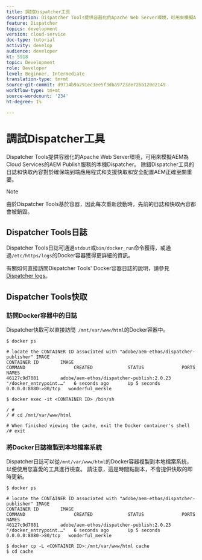 ```yaml
---
title: 調試Dispatcher工具
description: Dispatcher Tools提供容器化的Apache Web Server環境，可用來模擬AEM為Cloud Services的AEM Publish服務的本機Dispatcher。 除錯Dispatcher工具的日誌和快取內容對於確保端到端應用程式和支援快取和安全配置AEM正確至關重要。
feature: Dispatcher
topics: development
version: cloud-service
doc-type: tutorial
activity: develop
audience: developer
kt: 5918
topic: Development
role: Developer
level: Beginner, Intermediate
translation-type: tm+mt
source-git-commit: d9714b9a291ec3ee5f3dba9723de72bb120d2149
workflow-type: tm+mt
source-wordcount: '234'
ht-degree: 1%

---
```



# 調試Dispatcher工具

Dispatcher Tools提供容器化的Apache Web Server環境，可用來模擬AEM為Cloud Services的AEM Publish服務的本機Dispatcher。
除錯Dispatcher工具的日誌和快取內容對於確保端到端應用程式和支援快取和安全配置AEM正確至關重要。

>[!NOTE]
>
>由於Dispatcher Tools基於容器，因此每次重新啟動時，先前的日誌和快取內容都會被銷毀。

## Dispatcher Tools日誌

Dispatcher Tools日誌可通過`stdout`或`bin/docker_run`命令獲得，或通過`/etc/https/logs`的Docker容器獲得更詳細的資訊。

有關如何直接訪問Dispatcher Tools&#39; Docker容器日誌的說明，請參見[ Dispatcher logs](./logs.md#dispatcher-logs)。

## Dispatcher Tools快取

### 訪問Docker容器中的日誌

Dispatcher快取可以直接訪問` /mnt/var/www/html`的Docker容器中。

```shell
$ docker ps

# locate the CONTAINER ID associated with "adobe/aem-ethos/dispatcher-publisher" IMAGE
CONTAINER ID        IMAGE                                       COMMAND                  CREATED             STATUS              PORTS                  NAMES
46127c9d7081        adobe/aem-ethos/dispatcher-publish:2.0.23   "/docker_entrypoint.…"   6 seconds ago       Up 5 seconds        0.0.0.0:8080->80/tcp   wonderful_merkle

$ docker exec -it <CONTAINER ID> /bin/sh

/ # 
/ # cd /mnt/var/www/html

# When finished viewing the cache, exit the Docker container's shell
/# exit
```

### 將Docker日誌複製到本地檔案系統

Dispatcher日誌可以從`/mnt/var/www/html`的Docker容器複製到本地檔案系統，以便使用您喜愛的工具進行檢查。 請注意，這是時間點副本，不會提供快取的即時更新。

```shell
$ docker ps

# locate the CONTAINER ID associated with "adobe/aem-ethos/dispatcher-publisher" IMAGE
CONTAINER ID        IMAGE                                       COMMAND                  CREATED             STATUS              PORTS                  NAMES
46127c9d7081        adobe/aem-ethos/dispatcher-publish:2.0.23   "/docker_entrypoint.…"   6 seconds ago       Up 5 seconds        0.0.0.0:8080->80/tcp   wonderful_merkle

$ docker cp -L <CONTAINER ID>:/mnt/var/www/html cache 
$ cd cache
```

